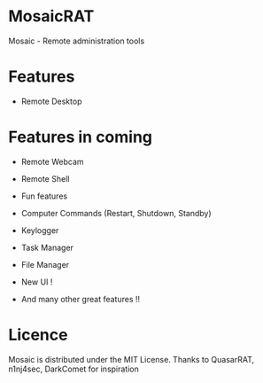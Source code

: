 # MosaicRAT

Mosaic - Remote administration tools

# Features

* Remote Desktop

# Features in coming

* Remote Webcam
* Remote Shell
* Fun features
* Computer Commands (Restart, Shutdown, Standby)
* Keylogger
* Task Manager
* File Manager

* New UI !
* And many other great features !!

# Licence

Mosaic is distributed under the MIT License. Thanks to QuasarRAT, n1nj4sec, DarkComet for inspiration 
